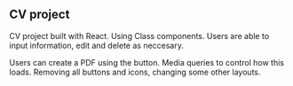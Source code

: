 ## CV project

CV project built with React. Using Class components.
Users are able to input information, edit and delete as neccesary.

Users can create a PDF using the button. Media queries to control
 how this loads. Removing all buttons and icons, changing some other layouts.